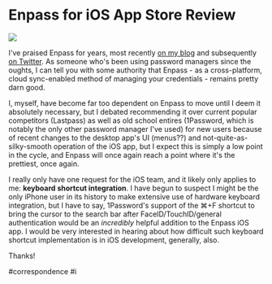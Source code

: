 # Enpass for iOS App Store Review
![](Enpass%20for%20iOS%20App%20Store%20Review/Photo%20Mar%2024,%202021%20at%20014216.jpg)

I've praised Enpass for years, most recently [on my blog](https://bilge.world/poweruser-tips-software-shortcuts) and subsequently [on Twitter](https://twitter.com/neoyokel/status/1253384547405791235). As someone who's been using password managers since the oughts, I can tell you with some authority that Enpass - as a cross-platform, cloud sync-enabled method of managing your credentials - remains pretty darn good.

I, myself, have become far too dependent on Enpass to move until I deem it absolutely necessary, but I debated recommending it over current popular competitors (Lastpass) as well as old school entires (1Password, which is notably the only other password manager I've used) for new users because of recent changes to the desktop app's UI (menus??) and not-quite-as-silky-smooth operation of the iOS app, but I expect this is simply a low point in the cycle, and Enpass will once again reach a point where it's the prettiest, once again.

I really only have one request for the iOS team, and it likely only applies to me: **keyboard shortcut integration**. I have begun to suspect I might be the only iPhone user in its history to make extensive use of hardware keyboard integration, but I have to say, 1Password's support of the ⌘+F shortcut to bring the cursor to the search bar after FaceID/TouchID/general authentication would be an *incredibly* helpful addition to the Enpass iOS app. I would be very interested in hearing about how difficult such keyboard shortcut implementation is in iOS development, generally, also.

Thanks!

#correspondence #i